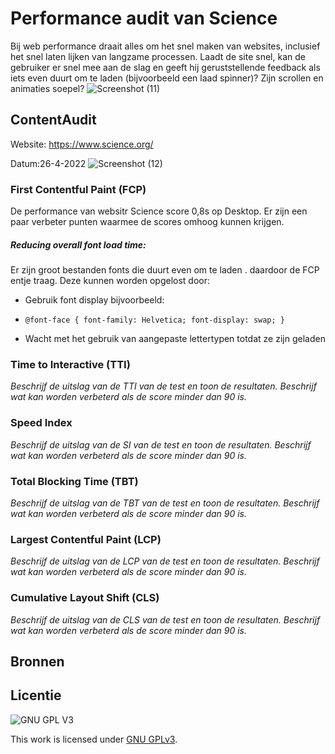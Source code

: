  # Performance audit van Science 
Bij web performance  draait alles om het snel maken van websites, inclusief het snel laten lijken van langzame processen. Laadt de site snel, kan de gebruiker er snel mee aan de slag en geeft hij geruststellende feedback als iets even duurt om te laden (bijvoorbeeld een laad spinner)? Zijn scrollen en animaties soepel?
 ![Screenshot (11)](https://user-images.githubusercontent.com/90189815/165076416-2ca6f8c6-f71d-455e-ad99-21513a48faed.png)



## ContentAudit
Website: https://www.science.org/

Datum:26-4-2022
![Screenshot (12)](https://user-images.githubusercontent.com/90189815/165272658-5f9e7650-3b71-401c-9975-d36810d5fdf5.png)

### First Contentful Paint (FCP)
De performance van websitr Science score 0,8s op Desktop. Er zijn een paar verbeter punten waarmee de scores omhoog  kunnen krijgen.
##### Reducing overall font load time:
Er zijn groot bestanden  fonts die duurt even  om te laden . daardoor de FCP entje traag. Deze kunnen worden opgelost door:

*  Gebruik font display bijvoorbeeld:
*  
      @font-face { font-family: Helvetica; font-display: swap; }

* Wacht met het gebruik van aangepaste lettertypen totdat ze zijn geladen

### Time to Interactive (TTI)
_Beschrijf de uitslag van de TTI van de test en toon de resultaten. Beschrijf wat kan worden verbeterd als de score minder dan 90 is._

### Speed Index
_Beschrijf de uitslag van de SI van de test en toon de resultaten. Beschrijf wat kan worden verbeterd als de score minder dan 90 is._

### Total Blocking Time (TBT)
_Beschrijf de uitslag van de TBT van de test en toon de resultaten. Beschrijf wat kan worden verbeterd als de score minder dan 90 is._

### Largest Contentful Paint (LCP)
_Beschrijf de uitslag van de LCP van de test en toon de resultaten. Beschrijf wat kan worden verbeterd als de score minder dan 90 is._

### Cumulative Layout Shift (CLS)
_Beschrijf de uitslag van de CLS van de test en toon de resultaten. Beschrijf wat kan worden verbeterd als de score minder dan 90 is._



## Bronnen

## Licentie

![GNU GPL V3](https://www.gnu.org/graphics/gplv3-127x51.png)

This work is licensed under [GNU GPLv3](./LICENSE).

